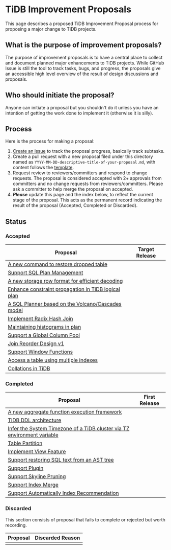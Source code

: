 # TiDB Improvement Proposals

This page describes a proposed TiDB Improvement Proposal process for proposing a major change to TiDB projects.

## What is the purpose of improvement proposals?

The purpose of improvement proposals is to have a central place to collect and document planned major enhancements to TiDB projects. While GitHub Issue is still the tool to track tasks, bugs, and progress, the proposals give an accessible high level overview of the result of design discussions and proposals.

## Who should initiate the proposal?

Anyone can initiate a proposal but you shouldn't do it unless you have an intention of getting the work done to implement it (otherwise it is silly).

## Process

Here is the process for making a proposal:

1. [Create an issue](https://github.com/pingcap/tidb/issues/new/choose) to track the proposal progress, basically track subtasks.
2. Create a pull request with a new proposal filed under this directory named as `YYYY-MM-DD-descriptive-title-of-your-proposal.md`, with content follows the [template](./TEMPLATE.md).
3. Request review to reviewers/committers and respond to change requests. The proposal is considered accepted with 2+ approvals from committers and no change requests from reviewers/committers. Please ask a committer to help merge the proposal on accepted.
4. **_Please_** update this page and the index below, to reflect the current stage of the proposal. This acts as the permanent record indicating the result of the proposal (Accepted, Completed or Discarded).

## Status

### Accepted

| Proposal                                                                                    | Target Release |
| ------------------------------------------------------------------------------------------- | -------------- |
| [A new command to restore dropped table](./2018-08-10-restore-dropped-table.md)             |                |
| [Support SQL Plan Management](./2018-12-11-sql-plan-management.md)                          |                |
| [A new storage row format for efficient decoding](./2018-07-19-row-format.md)               |                |
| [Enhance constraint propagation in TiDB logical plan](./2018-07-22-enhance-propagations.md) |                |
| [A SQL Planner based on the Volcano/Cascades model](./2018-08-29-new-planner.md)            |                |
| [Implement Radix Hash Join](./2018-09-21-radix-hashjoin.md)                                 |                |
| [Maintaining histograms in plan](./2018-09-04-histograms-in-plan.md)                        |                |
| [Support a Global Column Pool](./2018-10-22-the-column-pool.md)                             |                |
| [Join Reorder Design v1](./2018-10-20-join-reorder-dp-v1.md)                                |                |
| [Support Window Functions](./2018-10-31-window-functions.md)                                |                |
| [Access a table using multiple indexes](./2019-04-11-indexmerge.md)                         |                |
| [Collations in TiDB](./2020-01-24-collations.md)                                            |                |

### Completed

| Proposal                                                                                                 | First Release |
| -------------------------------------------------------------------------------------------------------- | ------------- |
| [A new aggregate function execution framework](./2018-07-01-refactor-aggregate-framework.md)             |               |
| [TiDB DDL architecture](./2018-10-08-online-DDL.md)                                                      |               |
| [Infer the System Timezone of a TiDB cluster via TZ environment variable](./2018-09-10-adding-tz-env.md) |               |
| [Table Partition](./2018-10-19-table-partition.md)                                                       |               |
| [Implement View Feature](./2018-10-24-view-support.md)                                                   |               |
| [Support restoring SQL text from an AST tree](./2018-11-29-ast-to-sql-text.md)                           |               |
| [Support Plugin](./2018-12-10-plugin-framework.md)                                                       |               |
| [Support Skyline Pruning](./2019-01-25-skyline-pruning.md)                                               |               |
| [Support Index Merge](./2019-04-11-indexmerge.md)                                                        |               |
| [Support Automatically Index Recommendation](./2019-11-05-index-advisor.md)                              |               |

### Discarded

This section consists of proposal that fails to complete or rejected but worth recording.

| Proposal | Discarded Reason |
| -------- | ---------------- |
|          |                  |

